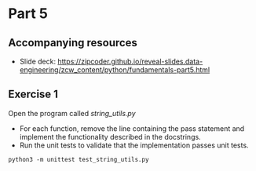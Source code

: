 # Part 5

## Accompanying resources
* Slide deck: https://zipcoder.github.io/reveal-slides.data-engineering/zcw_content/python/fundamentals-part5.html

## Exercise 1

Open the program called *string_utils.py*

* For each function, remove the line containing the pass statement and implement the functionality described in the docstrings.
* Run the unit tests to validate that the implementation passes unit tests. 

```
python3 -m unittest test_string_utils.py 
```
